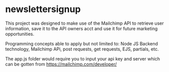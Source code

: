 # newslettersignup

This project was designed to make use of the Mailchimp API to retrieve user information, save it to the API owners acct and use it for future marketing opportunities.

Programming concepts able to apply but not limited to: Node JS Backend technology, Mailchimp APi, post requests, get requests, EJS, partials, etc.

The app.js folder would require you to input your api key and server which can be gotten from https://mailchimp.com/developer/
